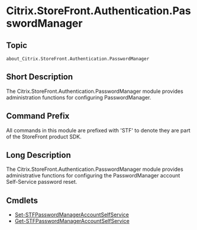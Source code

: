 # Citrix.StoreFront.Authentication.PasswordManager

## Topic

`about_Citrix.StoreFront.Authentication.PasswordManager` 

## Short Description

The Citrix.StoreFront.Authentication.PasswordManager module provides administration functions for configuring PasswordManager. 

## Command Prefix

All commands in this module are prefixed with 'STF' to denote they are part of the StoreFront product SDK. 

## Long Description

The Citrix.StoreFront.Authentication.PasswordManager module provides administrative functions for configuring the PasswordManager account Self-Service password reset. 

## Cmdlets

- [Set-STFPasswordManagerAccountSelfService](Set-STFPasswordManagerAccountSelfService.md)
- [Get-STFPasswordManagerAccountSelfService](Get-STFPasswordManagerAccountSelfService.md)
